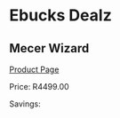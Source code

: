 
# Ebucks Dealz
## Mecer Wizard
[Product Page](https://www.ebucks.com/web/shop/productSelected.do?prodId=1066104291&catId=714946558)

Price: R4499.00

Savings: 


	